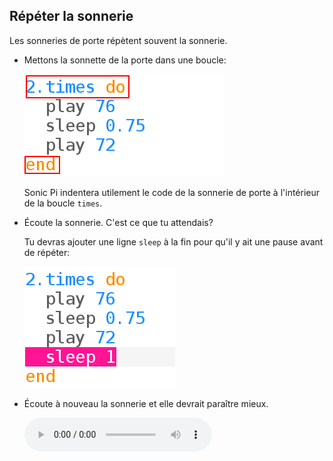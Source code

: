## Répéter la sonnerie

Les sonneries de porte répètent souvent la sonnerie.

+ Mettons la sonnette de la porte dans une boucle:
    
    ![capture d'écran](images/tune-times.png)
    
    Sonic Pi indentera utilement le code de la sonnerie de porte à l'intérieur de la boucle `times`.

+ Écoute la sonnerie. C'est ce que tu attendais?
    
    Tu devras ajouter une ligne `sleep` à la fin pour qu'il y ait une pause avant de répéter:
    
    ![capture d'écran](images/tune-sleep2.png)

+ Écoute à nouveau la sonnerie et elle devrait paraître mieux.
    
    <div id="audio-preview" class="pdf-hidden">
    <audio controls preload> 
      <source src="resources/doorbell-2.mp3" type="audio/mpeg"> 
    Ton navigateur ne supporte pas l'élément <code>audio</code>. 
    </audio>
    </div>